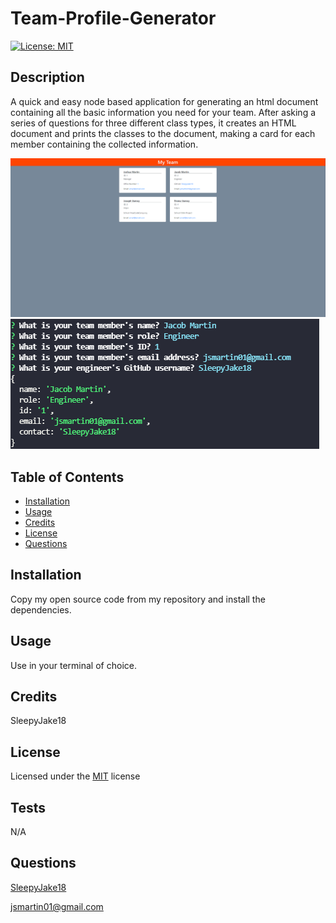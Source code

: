# Team-Profile-Generator


[![License: MIT](https://img.shields.io/badge/License-MIT-yellow.svg)](https://opensource.org/licenses/MIT)

## Description
A quick and easy node based application for generating an html document containing all the basic information you need for your team. After asking a series of questions for three different class types, it creates an HTML document and prints the classes to the document, making a card for each member containing the collected information.

![HTML-Page-screenshot](./Assets/HTML-Page-Screenshot.PNG)
![Terminal-screenshot](./Assets/Terminal-screenshot.PNG)

## Table of Contents
- [Installation](#installation)
- [Usage](#usage)
- [Credits](#credits)
- [License](#license)
- [Questions](#questions)

## Installation
Copy my open source code from my repository and install the dependencies.

## Usage
Use in your terminal of choice.

## Credits
SleepyJake18

## License 

Licensed under the [MIT](https://opensource.org/licenses/MIT) license
## Tests
N/A

## Questions
[SleepyJake18](https://github.com/SleepyJake18) 

[jsmartin01@gmail.com](mailto:jsmartin01@gmail.com)
